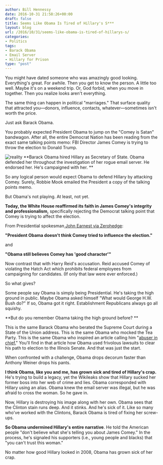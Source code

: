 ```yaml
---
author: Bill Hennessy
date: 2016-10-31 21:58:26+00:00
draft: false
title: Seems Like Obama Is Tired of Hillary's S***
layout: blog
url: /2016/10/31/seems-like-obama-is-tired-of-hillarys-s/
categories:
- Politics
tags:
- Barack Obama
- Email Server
- Hillary for Prison
type: "post"
---
```


You might have dated someone who was amazingly good looking. Everything's great. For awhile. Then you get to know the person. A little too well. Maybe it's on a weekend trip. Or, God forbid, when you move in together. Then you realize looks aren't everything.

The same thing can happen in political "marriages." That surface quality that attracted you—donors, influence, contacts, whatever—sometimes isn't worth the price.

Just ask Barack Obama.

You probably expected President Obama to jump on the "Comey is Satan" bandwagon. After all, the entire Democrat Nation has been reading from the exact same talking points memo: FBI Director James Comey is trying to throw the election to Donald Trump.

![reality](https://hennessysview.com/wp-content/uploads/2016/10/reality.jpg)
**Barack Obama hired Hillary as Secretary of State. Obama defended her throughout the investigation of her rogue email server. He endorsed her. He's campaigned with her. **

So any logical person would expect Obama to defend Hillary by attacking Comey. Surely, Robbie Mook emailed the President a copy of the talking points memo.

But Obama's not playing. At least, not yet.

**Today, the White House reaffirmed its faith in James Comey's integrity and professionalism,** specifically rejecting the Democrat talking point that Comey is trying to affect the election.

From Presidential spokesman[ John Earnest via Zerohedge](https://www.zerohedge.com/news/2016-10-31/obama-destroys-clintonreid-narrative-does-not-believe-comey-trying-influence-electio):

**"President Obama doesn't think Comey tried to influence the election."**

and

**"Obama still believes Comey has 'good character'"**

Now contrast that with Harry Reid's accusation. Reid accused Comey of violating the Hatch Act which prohibits federal employees from campaigning for candidates. (If only that law were ever enforced.)

So what gives?

Some people say Obama is simply being Presidential. He's taking the high ground in public. Maybe Obama asked himself "What would George H.W. Bush do?" If so, Obama got it right. Establishment Republicans always go all squishy.

**But do you remember Obama taking the high ground before? **

This is the same Barack Obama who berated the Supreme Court during a State of the Union address. This is the same Obama who mocked the Tea Party. This is the same Obama who inspired an article calling him "[abuser in chief.](https://www.americanthinker.com/articles/2012/05/obamas_chicago-style_campaign.html)" You'll find in that article how Obama used frivolous lawsuits to clear his path to election to the Illinois Senate. And that was just the start.

When confronted with a challenge, Obama drops decorum faster than Anthony Weiner drops his pants.

**I think Obama, like you and me, has grown sick and tired of Hillary's crap.** He's trying to build a legacy, yet the Wikileaks show that Hillary sucked her former boss into her web of crime and lies. Obama corresponded with Hillary using an alias. Obama knew the email server was illegal, but he was afraid to cross the woman. So he gave in.

Now, Hillary is destroying his image along with her own. Obama sees that the Clinton stain runs deep. And it stinks. And he's sick of it. Like so many who've worked with the Clintons, Barack Obama is tired of fixing her screw-ups.

**So Obama undermined Hillary's entire narrative**. He told the American people "don't believe what she's telling you about James Comey." In the process, he's signaled his supporters (i.e., young people and blacks) that "you can't trust this woman."

No matter how good Hillary looked in 2008, Obama has grown sick of her crap.


